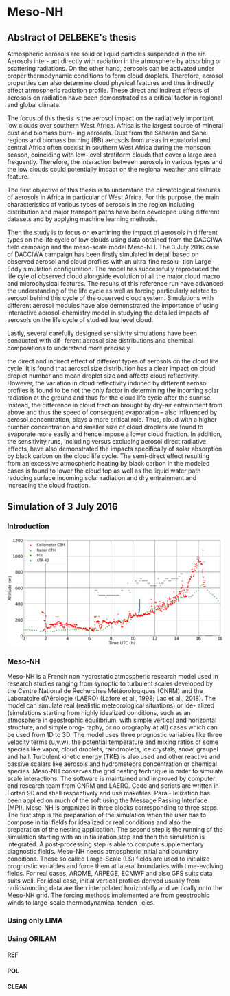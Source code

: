 # Meso-NH

## Abstract of DELBEKE's thesis

Atmospheric aerosols are solid or liquid particles suspended in the air. Aerosols inter-
act directly with radiation in the atmosphere by absorbing or scattering radiations. On
the other hand, aerosols can be activated under proper thermodynamic conditions to form
cloud droplets. Therefore, aerosol properties can also determine cloud physical features
and thus indirectly affect atmospheric radiation profile. These direct and indirect effects
of aerosols on radiation have been demonstrated as a critical factor in regional and global
climate.

The focus of this thesis is the aerosol impact on the radiatively important low clouds
over southern West Africa. Africa is the largest source of mineral dust and biomass burn-
ing aerosols. Dust from the Saharan and Sahel regions and biomass burning (BB) aerosols
from areas in equatorial and central Africa often coexist in southern West Africa during
the monsoon season, coinciding with low-level stratiform clouds that cover a large area
frequently. Therefore, the interaction between aerosols in various types and the low clouds
could potentially impact on the regional weather and climate feature.

The first objective of this thesis is to understand the climatological features of aerosols
in Africa in particular of West Africa. For this purpose, the main characteristics of various
types of aerosols in the region including distribution and major transport paths have been
developed using different datasets and by applying machine learning methods.

Then the study is to focus on examining the impact of aerosols in different types on the
life cycle of low clouds using data obtained from the DACCIWA field campaign and the
meso-scale model Meso-NH. The 3 July 2016 case of DACCIWA campaign has been firstly
simulated in detail based on observed aerosol and cloud profiles with an ultra-fine resolu-
tion Large-Eddy simulation configuration. The model has successfully reproduced the life
cyle of observed cloud alongside evolution of all the major cloud macro and microphysical
features. The results of this reference run have advanced the understanding of the life cycle
as well as forcing particularly related to aerosol behind this cycle of the observed cloud
system. Simulations with different aerosol modules have also demonstrated the importance
of using interactive aerosol-chemistry model in studying the detailed impacts of aerosols
on the life cycle of studied low level cloud.

Lastly, several carefully designed sensitivity simulations have been conducted with dif-
ferent aerosol size distributions and chemical compositions to understand more precisely

the direct and indirect effect of different types of aerosols on the cloud life cycle. It is found
that aerosol size distribution has a clear impact on cloud droplet number and mean droplet
size and affects cloud reflectivity. However, the variation in cloud reflectivity induced by
different aerosol profiles is found to be not the only factor in determining the incoming
solar radiation at the ground and thus for the cloud life cycle after the sunrise. Instead,
the difference in cloud fraction brought by dry-air entrainment from above and thus the
speed of consequent evaporation – also influenced by aerosol concentration, plays a more
critical role. Thus, cloud with a higher number concentration and smaller size of cloud
droplets are found to evaporate more easily and hence impose a lower cloud fraction. In
addition, the sensitivity runs, including versus excluding aerosol direct radiative effects,
have also demonstrated the impacts specifically of solar absorption by black carbon on the
cloud life cycle. The semi-direct effect resulting from an excessive atmospheric heating by
black carbon in the modeled cases is found to lower the cloud top as well as the liquid
water path reducing surface incoming solar radiation and dry entrainment and increasing
the cloud fraction.

## Simulation of 3 July 2016

### Introduction

![](/Pictures/LLCS_3_july_meas.png)

### Meso-NH

Meso-NH is a French non hydrostatic atmospheric research model used in research studies
ranging from synoptic to turbulent scales developed by the Centre National de Recherches
Météorologiques (CNRM) and the Laboratoire d’Aérologie (LAERO) (Lafore et al., 1998;
Lac et al., 2018). The model can simulate real (realistic meteorological situations) or ide-
alized (simulations starting from highly idealized conditions, such as an atmosphere in
geostrophic equilibrium, with simple vertical and horizontal structure, and simple orog-
raphy, or no orography at all) cases which can be used from 1D to 3D. The model uses
three prognostic variables like three velocity terms (u,v,w), the potential temperature and
mixing ratios of some species like vapor, cloud droplets, raindroplets, ice crystals, snow,
graupel and hail. Turbulent kinetic energy (TKE) is also used and other reactive and
passive scalars like aerosols and hydrometeors concentration or chemical species. Meso-NH
conserves the grid nesting technique in order to simulate scale interactions. The software
is maintained and improved by computer and research team from CNRM and LAERO.
Code and scripts are written in Fortan 90 and shell respectively and use makefiles. Paral-
lelization has been applied on much of the soft using the Message Passing Interface (MPI).
Meso-NH is organized in three blocks corresponding to three steps. The first step is the
preparation of the simulation when the user has to compose initial fields for idealized or
real conditions and also the preparation of the nesting application. The second step is
the running of the simulation starting with an initialization step and then the simulation
is integrated. A post-processing step is able to compute supplementary diagnostic fields.
Meso-NH needs atmospheric initial and boundary conditions. These so called Large-Scale
(LS) fields are used to initialize prognostic variables and force them at lateral boundaries
with time-evolving fields. For real cases, AROME, ARPEGE, ECMWF and also GFS suits
data suits well. For ideal case, initial vertical profiles derived usually from radiosounding
data are then interpolated horizontally and vertically onto the Meso-NH grid. The forcing
methods implemented are from geostrophic winds to large-scale thermodynamical tenden-
cies.

### Using only LIMA

### Using ORILAM 

#### REF 

#### POL

#### CLEAN
